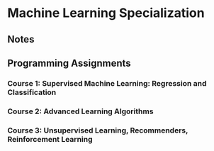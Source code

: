 # Machine Learning Specialization

## Notes


## Programming Assignments
### Course 1: Supervised Machine Learning: Regression and Classification

### Course 2: Advanced Learning Algorithms

### Course 3: Unsupervised Learning, Recommenders, Reinforcement Learning
